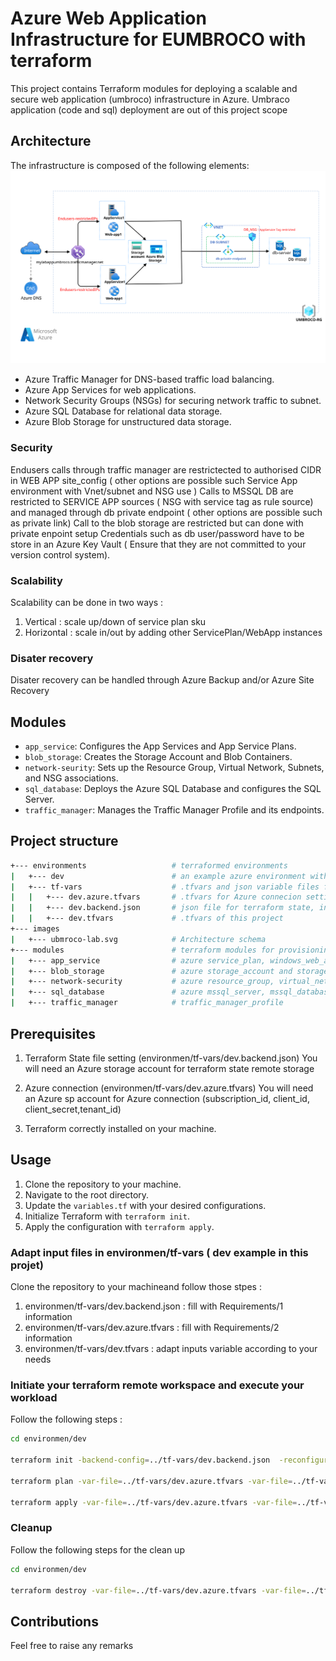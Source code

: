 # Azure Web Application Infrastructure for EUMBROCO with terraform

This project contains Terraform modules for deploying a scalable and secure web application (umbroco) infrastructure in Azure.
Umbraco application (code and sql) deployment are out of this project scope


## Architecture

The infrastructure is composed of the following elements:
![Umbroco Infrastrucutre in Azure](./images/ubmroco-lab.svg)

- Azure Traffic Manager for DNS-based traffic load balancing.
- Azure App Services for web applications.
- Network Security Groups (NSGs) for securing network traffic to subnet.
- Azure SQL Database for relational data storage.
- Azure Blob Storage for unstructured data storage.

### Security
Endusers calls through traffic manager are restrictected to authorised CIDR in WEB APP site_config ( other options are possible such Service App environment with Vnet/subnet and NSG use )
Calls to MSSQL DB are restricted to SERVICE APP sources ( NSG with service tag as rule source) and managed through db private endpoint ( other options are possible such as private link)
Call to the blob storage are restricted but can done with private enpoint setup
Credentials such as db user/password have to be store in an Azure Key Vault ( Ensure that they are not committed to your version control system).

### Scalability
Scalability can be done in two ways :
1. Vertical : scale up/down of service plan sku
2. Horizontal : scale in/out by adding other ServicePlan/WebApp instances

### Disater recovery
Disater recovery can be handled through Azure Backup and/or Azure Site Recovery


## Modules

- `app_service`: Configures the App Services and App Service Plans.
- `blob_storage`: Creates the Storage Account and Blob Containers.
- `network-seurity`: Sets up the Resource Group, Virtual Network, Subnets, and NSG associations.
- `sql_database`: Deploys the Azure SQL Database and configures the SQL Server.
- `traffic_manager`: Manages the Traffic Manager Profile and its endpoints.

## Project structure

```sh
+--- environments                   # terraformed environments 
|   +--- dev                        # an example azure environment with standards files
|   +--- tf-vars                    # .tfvars and json variable files for environments
|   |   +--- dev.azure.tfvars       # .tfvars for Azure connecion settings
|   |   +--- dev.backend.json       # json file for terraform state, in json type for Azure Devops use as a secure file
|   |   +--- dev.tfvars             # .tfvars of this project 
+--- images
|   +--- ubmroco-lab.svg            # Architecture schema
+--- modules                        # terraform modules for provisioning & deploying an umbraco cms infrastructure
|   +--- app_service                # azure service_plan, windows_web_app and traffic_manager_azure_endpoint for the 2 applications
|   +--- blob_storage               # azure storage_account and storage_container
|   +--- network-security           # azure resource_group, virtual_network, dbsubnet, network_security_group and dbsubnet_network_security_group_association
|   +--- sql_database               # azure mssql_server, mssql_database and private_endpoint
|   +--- traffic_manager            # traffic_manager_profile
```




## Prerequisites
1. Terraform State file setting (environmen/tf-vars/dev.backend.json)
You will need an Azure storage account for terraform state remote storage

2. Azure connection (environmen/tf-vars/dev.azure.tfvars)
You will need an Azure sp account for Azure connection (subscription_id, client_id, client_secret,tenant_id)

3. Terraform correctly installed on your machine.


## Usage

1. Clone the repository to your machine.
2. Navigate to the root directory.
3. Update the `variables.tf` with your desired configurations.
4. Initialize Terraform with `terraform init`.
5. Apply the configuration with `terraform apply`.


### Adapt input files in environmen/tf-vars ( dev example in this projet)
Clone the repository to your machineand follow those stpes :
1. environmen/tf-vars/dev.backend.json : fill with Requirements/1 information
2. environmen/tf-vars/dev.azure.tfvars : fill with Requirements/2 information
3. environmen/tf-vars/dev.tfvars : adapt inputs variable according to your needs


### Initiate your terraform remote workspace and execute your workload
Follow the following steps :

```sh
cd environmen/dev

terraform init -backend-config=../tf-vars/dev.backend.json  -reconfigure

terraform plan -var-file=../tf-vars/dev.azure.tfvars -var-file=../tf-vars/dev.tfvars 

terraform apply -var-file=../tf-vars/dev.azure.tfvars -var-file=../tf-vars/dev.tfvars -auto-approve  

```

### Cleanup
Follow the following steps for the clean up

```sh
cd environmen/dev

terraform destroy -var-file=../tf-vars/dev.azure.tfvars -var-file=../tf-vars/dev.tfvars -auto-approve  

```

## Contributions
Feel free to raise any remarks
